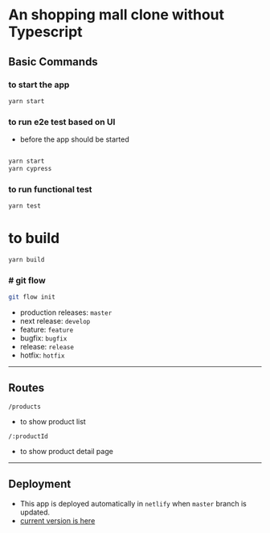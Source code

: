 # An shopping mall clone without Typescript

## Basic Commands

### to start the app
```bash
yarn start
```

### to run e2e test based on UI

- before the app should be started

```bash

yarn start
yarn cypress
```


### to run functional test
```bash
yarn test
```

# to build
```bash
yarn build
```

### # git flow

```bash
git flow init
```

- production releases: `master`
- next release: `develop`
- feature: `feature`
- bugfix: `bugfix`
- release: `release`
- hotfix: `hotfix`

<hr />

## Routes

`/products`

- to show product list

`/:productId`

- to show product detail page

<hr/>

## Deployment

- This app is deployed automatically in `netlify` when `master` branch is updated.
- [current version is here](https://frolicking-moonbeam-50949b.netlify.app/products)
